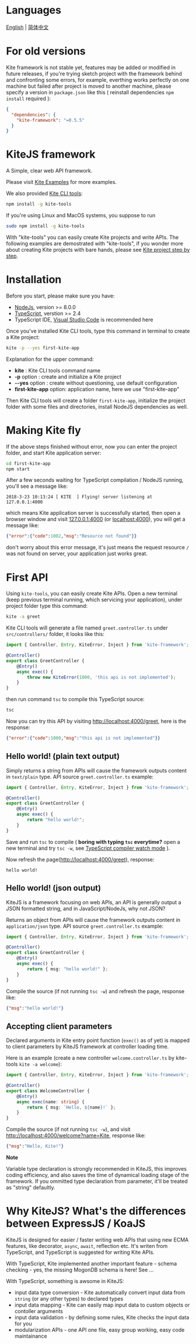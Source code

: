 # Languages
[English](./README.md) | [简体中文](./README.zh-CN.md)

# For old versions
Kite framework is not stable yet, features may be added or modified in future releases, 
if you're trying sketch project with the framework behind and confronting some errors, 
for example, everthing works perfectly on one machine but failed after project is moved 
to another machine, please specify a version in `package.json` like this 
( reinstall dependencies `npm install` required ):

```json
{
  "dependencies": {
    "kite-framework": "=0.5.5"
  }
}

```

# KiteJS framework
A Simple, clear web API framework.

Please visit [Kite Examples](https://github.com/kite-js/kite-examples) for more examples.

We also provided [Kite CLI tools](https://github.com/kite-js/kite-tools):

```sh
npm install -g kite-tools
```

If you're using Linux and MacOS systems, you suppose to run 

```sh
sudo npm install -g kite-tools
```

With "kite-tools" you can easily create Kite projects and write APIs. 
The following examples are demostrated with "kite-tools", if you wonder 
more about creating Kite projects with bare hands, please see 
[Kite project step by step](./docs/kite-project-step-by-step.md).

# Installation
Before you start, please make sure you have:
+ [NodeJs](https://nodejs.org/), version >= 8.0.0
+ [TypeScript](https://www.typescriptlang.org/), verstion >= 2.4
+ TypeScript IDE, [Visual Studio Code](https://code.visualstudio.com/) is recommended here

Once you've installed Kite CLI tools, type this command in terminal 
to create a Kite project:

```sh
kite -p --yes first-kite-app
```

Explanation for the upper command:
+ __kite__ : Kite CLI tools command name
+ __-p__ option : create and initialize a Kite project
+ __--yes__ option : create without questioning, use default configuration
+ __first-kite-app__ option: application name, here we use "first-kite-app"

Then Kite CLI tools will create a folder `first-kite-app`, initialize the project folder with some files and directories, install NodeJS dependencies as well.

# Making Kite fly

If the above steps finished without error,
now you can enter the project folder, and start Kite application server:

```sh
cd first-kite-app
npm start
```

After a few seconds waiting for TypeScript compilation / NodeJS running, you'll see a message like:

```
2018-3-23 10:13:24 [ KITE  ] Flying! server listening at 127.0.0.1:4000
```

which means Kite application server is successfully started, then open
a browser window and visit [127.0.0.1:4000](http://127.0.0.1:4000) (or [localhost:4000](http://localhost:4000)), you
will get a message like:

```json
{"error":{"code":1002,"msg":"Resource not found"}}
```

don't worry about this error message, it's just means the request 
resource `/` was not found on server, your application just works great.

# First API

Using `kite-tools`, you can easily create Kite APIs. Open a new terminal
(keep previous terminal running, which servicing your application), 
under project folder type this command:

```sh
kite -a greet
```

Kite CLI tools will generate a file named `greet.controller.ts` under
`src/controllers/` folder, it looks like this:

```typescript
import { Controller, Entry, KiteError, Inject } from 'kite-framework';

@Controller()
export class GreetController {
    @Entry()
    async exec() {
        throw new KiteError(1000, 'this api is not implemented');
    }
}
```

then run command `tsc` to compile this TypeScript source:

```sh
tsc
```

Now you can try this API by visiting [http://localhost:4000/greet](http://localhost:4000/greet), here is the response:

```json
{"error":{"code":1000,"msg":"this api is not implemented"}}
```

## Hello world! (plain text output)

Simply returns a string from APIs will cause the framework outputs content in `text/plain` type. API source `greet.controller.ts` example:

```typescript
import { Controller, Entry, KiteError, Inject } from 'kite-framework';

@Controller()
export class GreetController {
    @Entry()
    async exec() {
        return "hello world!";
    }
}
```

Save and run `tsc` to compile ( __boring with typing `tsc` everytime?__ open a new terminal and try `tsc -w`, see [TypeScript compiler watch mode](http://www.typescriptlang.org/docs/handbook/compiler-options.html) ).

Now refresh the page([http://localhost:4000/greet](http://localhost:4000/greet)), response:

```text
hello world!
```

## Hello world! (json output)

KiteJS is a framework focusing on web APIs, an API is generally output a
JSON formatted string, and in JavaScript/NodeJs, why not JSON?

Returns an object from APIs will cause the framework outputs content in
`application/json` type. API source `greet.controller.ts` example:

```typescript
import { Controller, Entry, KiteError, Inject } from 'kite-framework';

@Controller()
export class GreetController {
    @Entry()
    async exec() {
        return { msg: "hello world!" };
    }
}
```

Compile the source (if not running `tsc -w`) and refresh the page, response like:

```json
{"msg":"hello world!"}
```

## Accepting client parameters

Declared arguments in Kite entry point function (`exec()` as of yet) is
mapped to client parameters by KiteJS framework at controller loading time.

Here is an example (create a new controller `welcome.controller.ts` by kite-tools `kite -a welcome`):

```typescript
import { Controller, Entry, KiteError, Inject } from 'kite-framework';

@Controller()
export class WelcomeController {
    @Entry()
    async exec(name: string) {
        return { msg: `Hello, ${name}!` };
    }
}
```

Compile the source (if not running `tsc -w`), and visit
[http://localhost:4000/welcome?name=Kite](http://localhost:4000/welcome?name=Kite), response like:

```json
{"msg":"Hello, Kite!"}
```

__Note__

Variable type declaration is strongly recommended in KiteJS, this improves coding efficiency, and also
saves the time of dynamical loading stage of
the framework. If you ommitted type declaration from parameter, it'll be treated as "string" defaultly.

# Why KiteJS? What's the differences between ExpressJS / KoaJS
KiteJS is designed for easier / faster writing web APIs that using new ECMA features,  like decorator, `async`, `await`, reflection etc. 
It's writen from TypeScript, and TypeScript is suggested for writing Kite APIs.

With TypeScript, Kite implemented another important feature - schema checking - yes, the missing MogonDB schema is here! See ...

With TypeScript, something is awsome in KiteJS:
* input data type conversion - Kite automatically convert input data
  from `string` (or any other types) to declared types
* input data mapping - Kite can easily map input data to custom objects or contoller arguments
* input data validation - by defining some rules, Kite checks the input data for you
* modularization APIs - one API one file, easy group working, easy code maintainance
